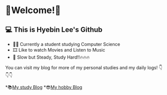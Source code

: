 # 🦥Welcome!🦚


## 💻 This is Hyebin Lee's Github

* 🧑‍🚀 Currently a student studying Computer Science
* 🎞️ Like to watch Movies and Listen to Music
* 🦤 Slow but Steady, Study Hard!!🔥🔥🔥

You can visit my blog for more of my personal studies and my daily logs!
👇👇👇

*📚[My study Blog](https://splopsky.tistory.com/)
*😎[My hobby Blog](https://blog.naver.com/hebin810)
